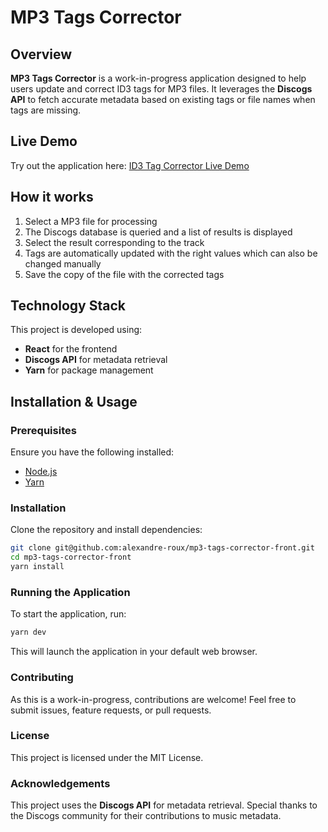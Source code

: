 # MP3 Tags Corrector

## Overview

**MP3 Tags Corrector** is a work-in-progress application designed to help users update and correct ID3 tags for MP3
files. It leverages the **Discogs API** to fetch accurate metadata based on existing tags or file names when tags are
missing.

## Live Demo

Try out the application here: [ID3 Tag Corrector Live Demo](https://id3fxr.netlify.app/)

## How it works

1. Select a MP3 file for processing
2. The Discogs database is queried and a list of results is displayed
3. Select the result corresponding to the track
4. Tags are automatically updated with the right values which can also be changed manually
5. Save the copy of the file with the corrected tags

## Technology Stack

This project is developed using:

- **React** for the frontend
- **Discogs API** for metadata retrieval
- **Yarn** for package management

## Installation & Usage

### Prerequisites

Ensure you have the following installed:

- [Node.js](https://nodejs.org/)
- [Yarn](https://yarnpkg.com/)

### Installation

Clone the repository and install dependencies:

```bash
git clone git@github.com:alexandre-roux/mp3-tags-corrector-front.git
cd mp3-tags-corrector-front
yarn install
```

### Running the Application

To start the application, run:

```bash
yarn dev
```

This will launch the application in your default web browser.

### Contributing

As this is a work-in-progress, contributions are welcome! Feel free to submit issues, feature requests, or pull
requests.

### License

This project is licensed under the MIT License.

### Acknowledgements

This project uses the **Discogs API** for metadata retrieval. Special thanks to the Discogs community for their
contributions to music metadata.

